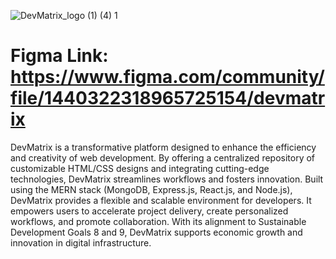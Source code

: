 
![DevMatrix_logo (1) (4) 1](https://github.com/user-attachments/assets/74a844b2-bc61-4fd3-98fe-672f47839e71)


# Figma Link: https://www.figma.com/community/file/1440322318965725154/devmatrix

<p>
  DevMatrix is a transformative platform designed to enhance the efficiency and creativity of web development. By offering a centralized repository of customizable HTML/CSS designs and integrating cutting-edge technologies, DevMatrix streamlines workflows and fosters innovation. Built using the MERN stack (MongoDB, Express.js, React.js, and Node.js), DevMatrix provides a flexible and scalable environment for developers. It empowers users to accelerate project delivery, create personalized workflows, and promote collaboration. With its alignment to Sustainable Development Goals 8 and 9, DevMatrix supports economic growth and innovation in digital infrastructure.
<p/>
